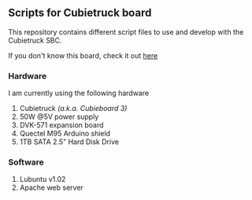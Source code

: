 ## Scripts for Cubietruck board

This repository contains different script files to use and develop with the Cubietruck SBC.

If you don't know this board, check it out [here][CT info]

### Hardware

I am currently using the following hardware

1. Cubietruck _(a.k.a. Cubieboard 3)_
2. 50W @5V power supply
3. DVK-571 expansion board
4. Quectel M95 Arduino shield
5. 1TB SATA 2.5" Hard Disk Drive

### Software

1. Lubuntu v1.02
2. Apache web server

[CT info]: http://docs.cubieboard.org/tutorials/cubietruck/start
